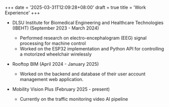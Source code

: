 +++
date = '2025-03-31T12:09:28+08:00'
draft = true
title = 'Work Experience'
+++

- DLSU Institute for Biomedical Engineering and Healthcare Technologies (IBEHT) (September 2023 - March 2024)

  - Performed research on electro-encephalogram (EEG) signal processing for machine control
  - Worked on the ESP32 implementation and Python API for controlling a motorized wheelchair wirelessly

- Rooftop BIM (April 2024 - January 2025)

  - Worked on the backend and database of their user account management web application.

- Mobility Vision Plus (February 2025 - present)
  - Currently on the traffic monitoring video AI pipeline
